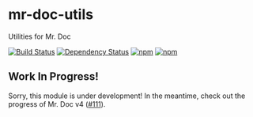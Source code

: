 # mr-doc-utils
Utilities for Mr. Doc

[![Build Status](https://travis-ci.org/mr-doc/mr-doc-utils.svg?branch=master)](https://travis-ci.org/mr-doc/mr-doc-utils)
[![Dependency Status](https://david-dm.org/mr-doc/mr-doc-utils.svg)](https://david-dm.org/mr-doc/mr-doc-utils)
[![npm](https://img.shields.io/npm/dt/mr-doc-theme-utils.svg)](https://www.npmjs.com/package/mr-doc-utils)
[![npm](https://img.shields.io/npm/v/mr-doc-utils.svg)](https://www.npmjs.com/package/mr-doc-utils)

## Work In Progress!

Sorry, this module is under development! In the meantime, check out the progress of Mr. Doc v4 ([#111](https://github.com/mr-doc/mr-doc/issues/111)).
